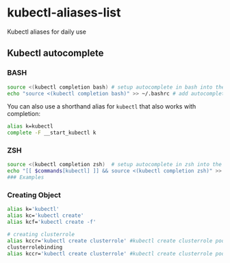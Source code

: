 # kubectl-aliases-list
Kubectl aliases for daily use
## Kubectl autocomplete

### BASH

```bash
source <(kubectl completion bash) # setup autocomplete in bash into the current shell, bash-completion package should be installed first.
echo "source <(kubectl completion bash)" >> ~/.bashrc # add autocomplete permanently to your bash shell.
```

You can also use a shorthand alias for `kubectl` that also works with completion:

```bash
alias k=kubectl
complete -F __start_kubectl k
```

### ZSH

```bash
source <(kubectl completion zsh)  # setup autocomplete in zsh into the current shell
echo "[[ $commands[kubectl] ]] && source <(kubectl completion zsh)" >> ~/.zshrc # add autocomplete permanently to your zsh shell
### Examples
```

### Creating Object 
```sh
alias k='kubectl'
alias kc='kubectl create'
alias kcf='kubectl create -f'     

# creating clusterrole
alias kccr='kubectl create clusterrole' #kubectl create clusterrole pod-reader --verb=get,list,watch --resource=pods
clusterrolebinding
alias kccr='kubectl create clusterrole' #kubectl create clusterrole pod-reader --verb=get,list,watch --resource=pods

```
